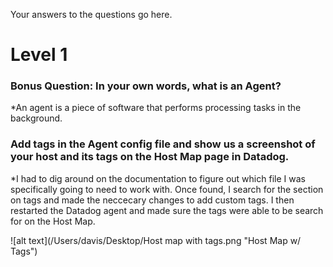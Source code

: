 Your answers to the questions go here.

# Level 1

### Bonus Question: In your own words, what is an Agent?
*An agent is a piece of software that performs processing tasks in the background.

### Add tags in the Agent config file and show us a screenshot of your host and its tags on the Host Map page in Datadog.
*I had to dig around on the documentation to figure out which file I was specifically going to need to work with.  Once found, I search for the section on tags and made the neccecary changes to add custom tags.  I then restarted the Datadog agent and made sure the tags were able to be search for on the Host Map.

![alt text](/Users/davis/Desktop/Host map with tags.png "Host Map w/ Tags")


